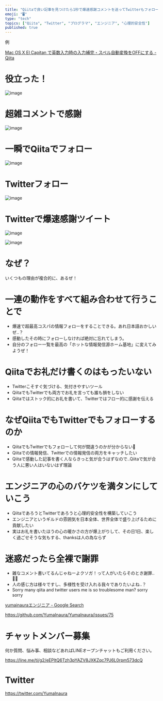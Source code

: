 ```yaml
---
title: "Qiitaで良い記事を見つけたら1秒で爆速感謝コメントを送ってTwitterもフォローしてみては？ って提案"
emoji: "🖥"
type: "tech"
topics: ["Qiita", "Twitter", "プログラマ", "エンジニア", "心理的安全性"]
published: true
---
```


例

[Mac OS X El Capitan で英数入力時の入力補完・スペル自動変換をOFFにする - Qiita](https://qiita.com/niwatako/items/580b08e9282c4676ec20)

# 役立った！


![image](https://user-images.githubusercontent.com/13635059/50553505-77e73600-0ceb-11e9-98c8-93f765a3b292.png)

# 超雑コメントで感謝

![image](https://user-images.githubusercontent.com/13635059/50553509-833a6180-0ceb-11e9-864b-24d9d98e8a4a.png)


# 一瞬でQiitaでフォロー

![image](https://user-images.githubusercontent.com/13635059/50553499-6b62dd80-0ceb-11e9-836b-296e08e18c8e.png)

# Twitterフォロー

![image](https://user-images.githubusercontent.com/13635059/50553512-92b9aa80-0ceb-11e9-8781-aa6be4772c8b.png)

# Twitterで爆速感謝ツイート

![image](https://user-images.githubusercontent.com/13635059/50553523-cbf21a80-0ceb-11e9-8ef8-08bd8ed05d80.png)

![image](https://user-images.githubusercontent.com/13635059/50553519-b11fa600-0ceb-11e9-87f1-8f5e0465e43c.png)

# なぜ？

いくつもの理由が複合的に、あるぜ！

# 一連の動作をすべて組み合わせて行うことで

- 爆速で超最高コスパの情報フォローをすることできる。あれ日本語おかしいぜ‥？
- 感動したその時にフォローしなければ絶対に忘れてしまう。
- 自分のフォロー一覧を最高の「ホットな情報発信源ホーム基地」に変えてみようぜ！


# Qiitaでお礼だけ書くのはもったいない

- Twitterこそすぐ気づける、気付きやすいツール
- QiitaでもTwitterでも両方でお礼を言っても誰も損をしない
- Qiitaではストック的にお礼を書いて、Twitterではフロー的に感謝を伝える

# なぜQiitaでもTwitterでもフォローするのか

- QiitaでもTwitterでもフォローして何が間違うのかが分からない🙌
- Qiitaでの情報発信、Twitterでの情報発信の両方をキャッチしたい
- Qiitaで感動した記事を書く人ならきっと気が合うはずなので‥Qiitaで気が合う人に悪い人はいないはず理論

# エンジニアの心のバケツを満タンにしていこう

- QiitaであろうとTwitterであろうと心理的安全性を構築していこう
- エンジニアというギルドの雰囲気を日本全体、世界全体で盛り上げるために貢献したい
- 実はお礼を書いたほうの心の暖かさの方が爆上がりして、その日1日、楽しく過ごせそうな気もする、thanksは人の為ならず

# 迷惑だったら全裸で謝罪

- 雑なコメント書いてるんじゃねーよクソガ！って人がいたらそのとき謝罪‥🙇‍♂️
- 人の感じ方は様々ですし、多様性を受け入れる我々でありたいよね‥？
- Sorry many qiita and twitter users me is so troublesome man? sorry sorry 

[yumainauraエンジニア - Google Search](https://www.google.com/search?q=yumainaura%E3%82%A8%E3%83%B3%E3%82%B8%E3%83%8B%E3%82%A2&oq=yumainaura%E3%82%A8%E3%83%B3%E3%82%B8%E3%83%8B%E3%82%A2&aqs=chrome..69i57.3944j0j7&sourceid=chrome&ie=UTF-8)

https://github.com/YumaInaura/YumaInaura/issues/75









<!-- Update From Qiita API -->

# チャットメンバー募集


何か質問、悩み事、相談などあればLINEオープンチャットもご利用ください。

https://line.me/ti/g2/eEPltQ6Tzh3pYAZV8JXKZqc7PJ6L0rpm573dcQ





# Twitter


https://twitter.com/YumaInaura


<!-- Update From Qiita API -->


